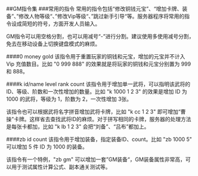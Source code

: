 ##GM指令集
###常用的指令
常用的指令包括“修改铜钱元宝”、“增加卡牌、装备”、”修改人物等级“、”修改Vip等级“、”跳过新手引导“等。服务器程序将常用的指令设成简短的符号，方面开发人员输入。

GM指令可以用空格分割，也可以用减号“-”进行分割。建议使用多使用减号分割，免去在移动设备上切换键盘模式的麻烦。

####0  money  gold
该指令用于重置玩家的铜钱和元宝，增加的元宝并不计入 Vip 充值数目。比如 "0 999 888" 的效果就是将玩家的铜钱和元宝分别置为 999 和 888。

####k  id/name  level  rank  count
该指令用于增加单一武将，可以指明该武将的ID、等级、阶数和一次性增加的数量。比如 "k 1000 1 2 3" 的效果是增加 ID 为 1000 的武将，等级为 1，阶数为 2，一次性增加 3张。

该指令也可以根据武将名字拼音增加武将卡牌，比如 "k cc 1 2 3" 即可增加“曹操”卡牌。这样省去查找武将ID的麻烦。对于拼写相同的卡牌，服务器的处理方法是每张卡都加，比如 "k lb 1 2 3" 会把“刘备”、“吕布”都加上。

####zb  id  count
该指令用于增加装备，指定装备ID、count。比如 "zb 1000 5" 可以增加 5 件 ID 为 1000 的装备。

该指令有一个特例，"zb gm" 可以增加一套”GM装备“，GM装备属性非常高，可以用于测试属性计算公式、副本通关测试等。
